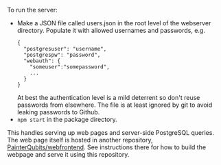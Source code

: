 To run the server:

- Make a JSON file called users.json in the root level of the webserver directory.
  Populate it with allowed usernames and passwords, e.g.
  ```
  {
    "postgresuser": "username",
    "postgrespw": "password",
    "webauth": {
      "someuser":"somepassword", 
      ...
    }
  }
  ```
  At best the authentication level is a mild deterrent so don't reuse passwords from
  elsewhere. The file is at least ignored by git to avoid leaking passwords to Github.
- `npm start` in the package directory.

This handles serving up web pages and server-side PostgreSQL queries. The web page itself is
hosted in another repository, [PainterQubits/webfrontend](https://github.com/PainterQubits/webfrontend).
See instructions there for how to build the webpage and serve it using this repository.
